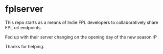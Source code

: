 # fplserver

This repo starts as a means of Indie FPL developers to collaboratively share FPL url endpoints.

Fed up with their server changing on the opening day of the new season :P

Thanks for helping.
